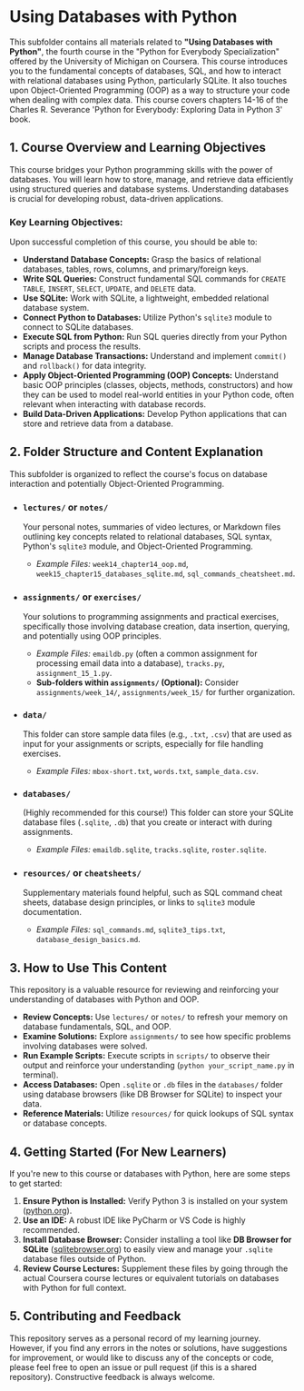# Using Databases with Python

This subfolder contains all materials related to **"Using Databases with Python"**, the fourth course in the "Python for Everybody Specialization" offered by the University of Michigan on Coursera. This course introduces you to the fundamental concepts of databases, SQL, and how to interact with relational databases using Python, particularly SQLite. It also touches upon Object-Oriented Programming (OOP) as a way to structure your code when dealing with complex data. This course covers chapters 14-16 of the Charles R. Severance 'Python for Everybody: Exploring Data in Python 3' book.

## 1. Course Overview and Learning Objectives

This course bridges your Python programming skills with the power of databases. You will learn how to store, manage, and retrieve data efficiently using structured queries and database systems. Understanding databases is crucial for developing robust, data-driven applications.

### Key Learning Objectives:

Upon successful completion of this course, you should be able to:

* **Understand Database Concepts:** Grasp the basics of relational databases, tables, rows, columns, and primary/foreign keys.
* **Write SQL Queries:** Construct fundamental SQL commands for `CREATE TABLE`, `INSERT`, `SELECT`, `UPDATE`, and `DELETE` data.
* **Use SQLite:** Work with SQLite, a lightweight, embedded relational database system.
* **Connect Python to Databases:** Utilize Python's `sqlite3` module to connect to SQLite databases.
* **Execute SQL from Python:** Run SQL queries directly from your Python scripts and process the results.
* **Manage Database Transactions:** Understand and implement `commit()` and `rollback()` for data integrity.
* **Apply Object-Oriented Programming (OOP) Concepts:** Understand basic OOP principles (classes, objects, methods, constructors) and how they can be used to model real-world entities in your Python code, often relevant when interacting with database records.
* **Build Data-Driven Applications:** Develop Python applications that can store and retrieve data from a database.

## 2. Folder Structure and Content Explanation

This subfolder is organized to reflect the course's focus on database interaction and potentially Object-Oriented Programming.

* ### `lectures/` or `notes/`
    Your personal notes, summaries of video lectures, or Markdown files outlining key concepts related to relational databases, SQL syntax, Python's `sqlite3` module, and Object-Oriented Programming.
    * *Example Files:* `week14_chapter14_oop.md`, `week15_chapter15_databases_sqlite.md`, `sql_commands_cheatsheet.md`.

* ### `assignments/` or `exercises/`
    Your solutions to programming assignments and practical exercises, specifically those involving database creation, data insertion, querying, and potentially using OOP principles.
    * *Example Files:* `emaildb.py` (often a common assignment for processing email data into a database), `tracks.py`, `assignment_15_1.py`.
    * **Sub-folders within `assignments/` (Optional):** Consider `assignments/week_14/`, `assignments/week_15/` for further organization.

* ### `data/` 
    This folder can store sample data files (e.g., `.txt`, `.csv`) that are used as input for your assignments or scripts, especially for file handling exercises.
    * *Example Files:* `mbox-short.txt`, `words.txt`, `sample_data.csv`.

* ### `databases/`
    (Highly recommended for this course!) This folder can store your SQLite database files (`.sqlite`, `.db`) that you create or interact with during assignments.
    * *Example Files:* `emaildb.sqlite`, `tracks.sqlite`, `roster.sqlite`.

* ### `resources/` or `cheatsheets/`
    Supplementary materials found helpful, such as SQL command cheat sheets, database design principles, or links to `sqlite3` module documentation.
    * *Example Files:* `sql_commands.md`, `sqlite3_tips.txt`, `database_design_basics.md`.

## 3. How to Use This Content

This repository is a valuable resource for reviewing and reinforcing your understanding of databases with Python and OOP.

* **Review Concepts:** Use `lectures/` or `notes/` to refresh your memory on database fundamentals, SQL, and OOP.
* **Examine Solutions:** Explore `assignments/` to see how specific problems involving databases were solved.
* **Run Example Scripts:** Execute scripts in `scripts/` to observe their output and reinforce your understanding (`python your_script_name.py` in terminal).
* **Access Databases:** Open `.sqlite` or `.db` files in the `databases/` folder using database browsers (like DB Browser for SQLite) to inspect your data.
* **Reference Materials:** Utilize `resources/` for quick lookups of SQL syntax or database concepts.

## 4. Getting Started (For New Learners)

If you're new to this course or databases with Python, here are some steps to get started:

1.  **Ensure Python is Installed:** Verify Python 3 is installed on your system ([python.org](https://www.python.org/)).
2.  **Use an IDE:** A robust IDE like PyCharm or VS Code is highly recommended.
3.  **Install Database Browser:** Consider installing a tool like **DB Browser for SQLite** ([sqlitebrowser.org](https://sqlitebrowser.org/)) to easily view and manage your `.sqlite` database files outside of Python.
4.  **Review Course Lectures:** Supplement these files by going through the actual Coursera course lectures or equivalent tutorials on databases with Python for full context.

## 5. Contributing and Feedback

This repository serves as a personal record of my learning journey. However, if you find any errors in the notes or solutions, have suggestions for improvement, or would like to discuss any of the concepts or code, please feel free to open an issue or pull request (if this is a shared repository). Constructive feedback is always welcome.